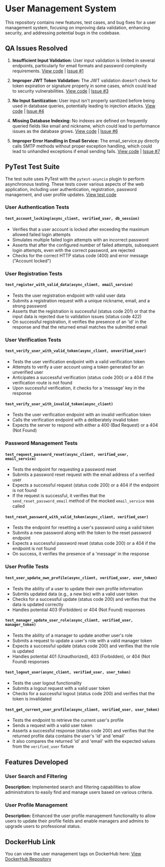 # User Management System 

This repository contains new features, test cases, and bug fixes for a user management system, focusing on improving data validation, enhancing security, and addressing potential bugs in the codebase.

## QA Issues Resolved

1. **Insufficient Input Validation:** User input validation is limited in several endpoints, particularly for email formats and password complexity requirements. [View code](https://github.com/sarvaniyl/user_management/tree/main/app/schemas/user_schemas.py) | [Issue #1](https://github.com/sarvaniyl/user_management/issues/1)

2. **Improper JWT Token Validation:** The JWT validation doesn't check for token expiration or signature properly in some cases, which could lead to security vulnerabilities. [View code](https://github.com/sarvaniyl/user_management/tree/main/app/services/jwt_service.py) | [Issue #3](https://github.com/sarvaniyl/user_management/issues/3)

3. **No Input Sanitization:** User input isn't properly sanitized before being used in database queries, potentially leading to injection attacks. [View code](https://github.com/sarvaniyl/user_management/tree/main/app/schemas/user_schemas.py) | [Issue #4](https://github.com/sarvaniyl/user_management/issues/4)

4. **Missing Database Indexing:** No indexes are defined on frequently queried fields like email and nickname, which could lead to performance issues as the database grows. [View code](https://github.com/sarvaniyl/user_management/tree/main/app/models/user_model.py) | [Issue #6](https://github.com/sarvaniyl/user_management/issues/6)

5. **Improper Error Handling in Email Service:** The email_service.py directly calls SMTP methods without proper exception handling, which could lead to unhandled exceptions if email sending fails. [View code](https://github.com/sarvaniyl/user_management/tree/main/app/services/email_service.py) | [Issue #7](https://github.com/sarvaniyl/user_management/issues/7)

## PyTest Test Suite 

The test suite uses PyTest with the `pytest-asyncio` plugin to perform asynchronous testing. These tests cover various aspects of the web application, including user authentication, registration, password management, and user profile updates. [View test code](https://github.com/sarvaniyl/user_management/tree/main/tests/test_api/test_users_api.py)

### User Authentication Tests

#### `test_account_locking(async_client, verified_user, db_session)`
- Verifies that a user account is locked after exceeding the maximum allowed failed login attempts
- Simulates multiple failed login attempts with an incorrect password
- Asserts that after the configured number of failed attempts, subsequent login attempts, even with the correct password, are rejected
- Checks for the correct HTTP status code (400) and error message ("Account locked")

### User Registration Tests

#### `test_register_with_valid_data(async_client, email_service)`
- Tests the user registration endpoint with valid user data
- Submits a registration request with a unique nickname, email, and a strong password
- Asserts that the registration is successful (status code 201) or that the input data is rejected due to validation issues (status code 422)
- On successful registration, it verifies the presence of an 'id' in the response and that the returned email matches the submitted email

### User Verification Tests

#### `test_verify_user_with_valid_token(async_client, unverified_user)`
- Tests the user verification endpoint with a valid verification token
- Attempts to verify a user account using a token generated for an unverified user
- Anticipates a successful verification (status code 200) or a 404 if the verification route is not found
- Upon successful verification, it checks for a 'message' key in the response

#### `test_verify_user_with_invalid_token(async_client)`
- Tests the user verification endpoint with an invalid verification token
- Calls the verification endpoint with a deliberately invalid token
- Expects the server to respond with either a 400 (Bad Request) or a 404 (Not Found)

### Password Management Tests

#### `test_request_password_reset(async_client, verified_user, email_service)`
- Tests the endpoint for requesting a password reset
- Submits a password reset request with the email address of a verified user
- Expects a successful request (status code 200) or a 404 if the endpoint is not found
- If the request is successful, it verifies that the `send_reset_password_email` method of the mocked `email_service` was called

#### `test_reset_password_with_valid_token(async_client, verified_user)`
- Tests the endpoint for resetting a user's password using a valid token
- Submits a new password along with the token to the reset password endpoint
- Expects a successful password reset (status code 200) or a 404 if the endpoint is not found
- On success, it verifies the presence of a 'message' in the response

### User Profile Tests

#### `test_user_update_own_profile(async_client, verified_user, user_token)`
- Tests the ability of a user to update their own profile information
- Submits updated data (e.g., a new bio) with a valid user token
- Checks for a successful update (status code 200) and verifies that the data is updated correctly
- Handles potential 403 (Forbidden) or 404 (Not Found) responses

#### `test_manager_update_user_role(async_client, verified_user, manager_token)`
- Tests the ability of a manager to update another user's role
- Submits a request to update a user's role with a valid manager token
- Expects a successful update (status code 200) and verifies that the role is updated
- Handles potential 401 (Unauthorized), 403 (Forbidden), or 404 (Not Found) responses

#### `test_logout_user(async_client, verified_user, user_token)`
- Tests the user logout functionality
- Submits a logout request with a valid user token
- Checks for a successful logout (status code 200) and verifies that the token is invalidated

#### `test_get_current_user_profile(async_client, verified_user, user_token)`
- Tests the endpoint to retrieve the current user's profile
- Sends a request with a valid user token
- Asserts a successful response (status code 200) and verifies that the returned profile data contains the user's 'id' and 'email'
- It also compares the returned 'id' and 'email' with the expected values from the `verified_user` fixture

## Features Developed

### User Search and Filtering
**Description:** Implemented search and filtering capabilities to allow administrators to easily find and manage users based on various criteria.

### User Profile Management
**Description:** Enhanced the user profile management functionality to allow users to update their profile fields and enable managers and admins to upgrade users to professional status.

## DockerHub Link

You can view the user management tags on DockerHub here: [View DockerHub Repository](https://hub.docker.com/repository/docker/sarvani07/user_management/general)
